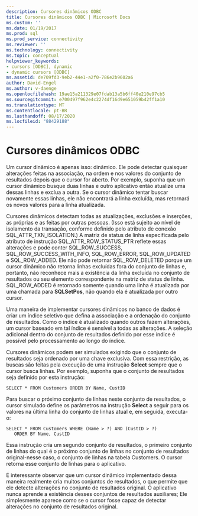 ```yaml
---
description: Cursores dinâmicos ODBC
title: Cursores dinâmicos ODBC | Microsoft Docs
ms.custom: ''
ms.date: 01/19/2017
ms.prod: sql
ms.prod_service: connectivity
ms.reviewer: ''
ms.technology: connectivity
ms.topic: conceptual
helpviewer_keywords:
- cursors [ODBC], dynamic
- dynamic cursors [ODBC]
ms.assetid: de709fd3-9eb2-44e1-a2f0-786e2b9602a6
author: David-Engel
ms.author: v-daenge
ms.openlocfilehash: 19ae15a211329e07fdab13a5b6ff40e210e97cb5
ms.sourcegitcommit: e700497f962e4c2274df16d9e651059b42ff1a10
ms.translationtype: MT
ms.contentlocale: pt-BR
ms.lasthandoff: 08/17/2020
ms.locfileid: "88429188"
---
```

# <a name="odbc-dynamic-cursors"></a>Cursores dinâmicos ODBC
Um cursor dinâmico é apenas isso: dinâmico. Ele pode detectar quaisquer alterações feitas na associação, na ordem e nos valores do conjunto de resultados depois que o cursor for aberto. Por exemplo, suponha que um cursor dinâmico busque duas linhas e outro aplicativo então atualize uma dessas linhas e exclua a outra. Se o cursor dinâmico tentar buscar novamente essas linhas, ele não encontrará a linha excluída, mas retornará os novos valores para a linha atualizada.  
  
 Cursores dinâmicos detectam todas as atualizações, exclusões e inserções, as próprias e as feitas por outras pessoas. (Isso está sujeito ao nível de isolamento da transação, conforme definido pelo atributo de conexão SQL_ATTR_TXN_ISOLATION.) A matriz de status de linha especificada pelo atributo de instrução SQL_ATTR_ROW_STATUS_PTR reflete essas alterações e pode conter SQL_ROW_SUCCESS, SQL_ROW_SUCCESS_WITH_INFO, SQL_ROW_ERROR, SQL_ROW_UPDATED e SQL_ROW_ADDED. Ele não pode retornar SQL_ROW_DELETED porque um cursor dinâmico não retorna linhas excluídas fora do conjunto de linhas e, portanto, não reconhece mais a existência da linha excluída no conjunto de resultados ou seu elemento correspondente na matriz de status de linha. SQL_ROW_ADDED é retornado somente quando uma linha é atualizada por uma chamada para **SQLSetPos**, não quando ela é atualizada por outro cursor.  
  
 Uma maneira de implementar cursores dinâmicos no banco de dados é criar um índice seletivo que defina a associação e a ordenação do conjunto de resultados. Como o índice é atualizado quando outros fazem alterações, um cursor baseado em tal índice é sensível a todas as alterações. A seleção adicional dentro do conjunto de resultados definido por esse índice é possível pelo processamento ao longo do índice.  
  
 Cursores dinâmicos podem ser simulados exigindo que o conjunto de resultados seja ordenado por uma chave exclusiva. Com essa restrição, as buscas são feitas pela execução de uma instrução **Select** sempre que o cursor busca linhas. Por exemplo, suponha que o conjunto de resultados seja definido por esta instrução:  
  
```  
SELECT * FROM Customers ORDER BY Name, CustID  
```  
  
 Para buscar o próximo conjunto de linhas neste conjunto de resultados, o cursor simulado define os parâmetros na instrução **Select** a seguir para os valores na última linha do conjunto de linhas atual e, em seguida, executa-o:  
  
```  
SELECT * FROM Customers WHERE (Name > ?) AND (CustID > ?)  
   ORDER BY Name, CustID  
```  
  
 Essa instrução cria um segundo conjunto de resultados, o primeiro conjunto de linhas do qual é o próximo conjunto de linhas no conjunto de resultados original-nesse caso, o conjunto de linhas na tabela Customers. O cursor retorna esse conjunto de linhas para o aplicativo.  
  
 É interessante observar que um cursor dinâmico implementado dessa maneira realmente cria muitos conjuntos de resultados, o que permite que ele detecte alterações no conjunto de resultados original. O aplicativo nunca aprende a existência desses conjuntos de resultados auxiliares; Ele simplesmente aparece como se o cursor fosse capaz de detectar alterações no conjunto de resultados original.
